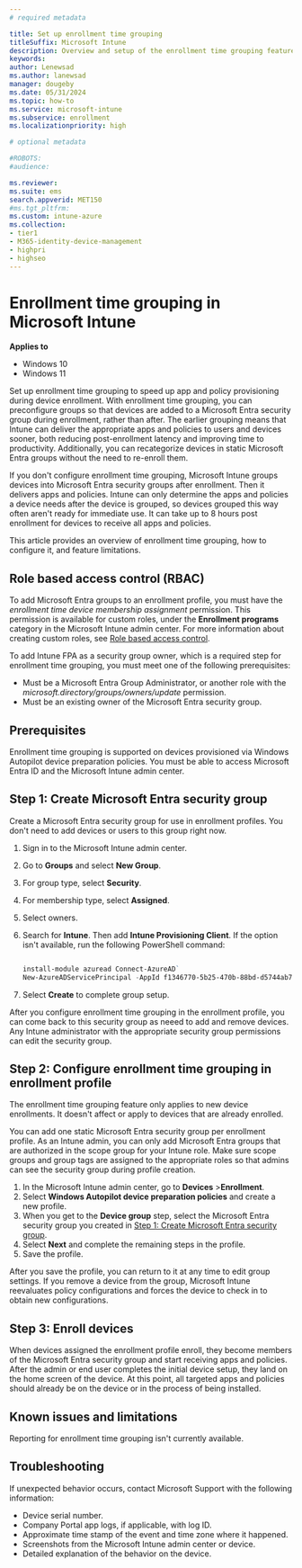 ```yaml
---
# required metadata

title: Set up enrollment time grouping    
titleSuffix: Microsoft Intune 
description: Overview and setup of the enrollment time grouping feature in Microsoft Intune. 
keywords:
author: Lenewsad
ms.author: lanewsad
manager: dougeby
ms.date: 05/31/2024
ms.topic: how-to
ms.service: microsoft-intune
ms.subservice: enrollment
ms.localizationpriority: high

# optional metadata

#ROBOTS:
#audience:

ms.reviewer: 
ms.suite: ems
search.appverid: MET150
#ms.tgt_pltfrm:
ms.custom: intune-azure
ms.collection:
- tier1
- M365-identity-device-management
- highpri
- highseo
---
```


# Enrollment time grouping in Microsoft Intune        

**Applies to**  

* Windows 10
* Windows 11  

Set up enrollment time grouping to speed up app and policy provisioning during device enrollment. With enrollment time grouping, you can preconfigure groups so that devices are added to a Microsoft Entra security group during enrollment, rather than after. The earlier grouping means that Intune can deliver the appropriate apps and policies to users and devices sooner, both reducing post-enrollment latency and improving time to productivity. Additionally, you can recategorize devices in static Microsoft Entra groups without the need to re-enroll them.   

If you don't configure enrollment time grouping, Microsoft Intune groups devices into Microsoft Entra security groups after enrollment. Then it delivers apps and policies. Intune can only determine the apps and policies a device needs after the device is grouped, so devices grouped this way often aren't ready for immediate use. It can take up to 8 hours post enrollment for devices to receive all apps and policies. 

This article provides an overview of enrollment time grouping, how to configure it, and feature limitations.  

## Role based access control (RBAC)  

To add Microsoft Entra groups to an enrollment profile, you must have the *enrollment time device membership assignment* permission. This permission is available for custom roles, under the **Enrollment programs** category in the Microsoft Intune admin center. For more information about creating custom roles, see [Role based access control](../fundamentals/role-based-access-control.md#custom-roles).  

To add Intune FPA as a security group owner, which is a required step for enrollment time grouping, you must meet one of the following prerequisites:  

 - Must be a Microsoft Entra Group Administrator, or another role with the *microsoft.directory/groups/owners/update* permission.  
 - Must be an existing owner of the Microsoft Entra security group. 

## Prerequisites   

Enrollment time grouping is supported on devices provisioned via Windows Autopilot device preparation policies. You must be able to access Microsoft Entra ID and the Microsoft Intune admin center.   

## Step 1: Create Microsoft Entra security group   

Create a Microsoft Entra security group for use in enrollment profiles. You don't need to add devices or users to this group right now.  

1. Sign in to the Microsoft Intune admin center. 
1. Go to **Groups** and select **New Group**.  
1. For group type, select **Security**.  
1. For membership type, select **Assigned**.  
1. Select owners. 
1. Search for **Intune**. Then add **Intune Provisioning Client**. If the option isn't available, run the following PowerShell command:  

    ```powershell  

    install-module azuread Connect-AzureAD` 
    New-AzureADServicePrincipal -AppId f1346770-5b25-470b-88bd-d5744ab7952c 

    ```
1. Select **Create** to complete group setup.  

After you configure enrollment time grouping in the enrollment profile, you can come back to this security group as neeed to add and remove devices. Any Intune administrator with the appropriate security group permissions can edit the security group. 
 
## Step 2: Configure enrollment time grouping in enrollment profile 

The enrollment time grouping feature only applies to new device enrollments. It doesn't affect or apply to devices that are already enrolled. 

You can add one static Microsoft Entra security group per enrollment profile. As an Intune admin, you can only add Microsoft Entra groups that are authorized in the scope group for your Intune role. Make sure scope groups and group tags are assigned to the appropriate roles so that admins can see the security group during profile creation. 

1. In the Microsoft Intune admin center, go to **Devices** >**Enrollment**.  
1. Select **Windows Autopilot device preparation policies** and create a new profile.  
1. When you get to the **Device group** step, select the Microsoft Entra security group you created in [Step 1: Create Microsoft Entra security group](#step-1-create-microsoft-entra-security-group).  
1. Select **Next** and complete the remaining steps in the profile.  
1. Save the profile.   

After you save the profile, you can return to it at any time to edit group settings. If you remove a device from the group, Microsoft Intune reevaluates policy configurations and forces the device to check in to obtain new configurations.   

## Step 3: Enroll devices  

When devices assigned the enrollment profile enroll, they become members of the Microsoft Entra security group and start receiving apps and policies. After the admin or end user completes the initial device setup, they land on the home screen of the device. At this point, all targeted apps and policies should already be on the device or in the process of being installed.  

## Known issues and limitations  

Reporting for enrollment time grouping isn't currently available.  

## Troubleshooting 

If unexpected behavior occurs, contact Microsoft Support with the following information: 

- Device serial number.   
- Company Portal app logs, if applicable, with log ID.  
- Approximate time stamp of the event and time zone where it happened. 
- Screenshots from the Microsoft Intune admin center or device.    
- Detailed explanation of the behavior on the device.   


